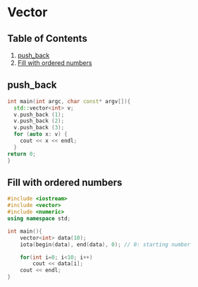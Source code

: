 # Vector

## Table of Contents
1. [push_back](#push_back)
2. [Fill with ordered numbers](#fill-with-ordered-numbers)

## push_back
```cpp
int main(int argc, char const* argv[]){
  std::vector<int> v;
  v.push_back (1);
  v.push_back (2);
  v.push_back (3);
  for (auto x: v) {
    cout << x << endl;
  }
return 0;
}
```
## Fill with ordered numbers
```cpp
#include <iostream>
#include <vector>
#include <numeric>
using namespace std;

int main(){
	vector<int> data(10);
	iota(begin(data), end(data), 0); // 0: starting number

	for(int i=0; i<10; i++)
		cout << data[i];
	cout << endl;
}
```
